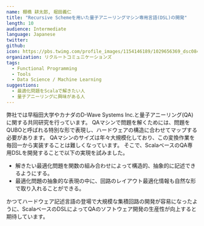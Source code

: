 ```yaml
---
name: 棚橋 耕太郎, 堀田義仁
title: "Recursive Schemeを用いた量子アニーリングマシン専用言語(DSL)の開発"
length: 10
audience: Intermediate
language: Japanese
twitter: 
github: 
icon: https://pbs.twimg.com/profile_images/1154146189/1029656369_dsc08417_400x400.jpg
organization: リクルートコミュニケーションズ
tags:
  - Functional Programming
  - Tools
  - Data Science / Machine Learning
suggestions:
  - 最適化問題をScalaで解きたい人
  - 量子アニーリングに興味がある人
---
```

弊社では早稲田大学やカナダのD-Wave Systems Inc.と量子アニーリング(QA)に関する共同研究を行っています。
QAマシンで問題を解くためには、問題をQUBOと呼ばれる特別な形で表現し、ハードウェアの構造に合わせてマップする必要があります。
QAマシンのサイズは年々大規模化しており、この変換作業を毎回一から実装することは難しくなっています。
そこで、ScalaベースのQA専用DSLを開発することで以下の実現を試みました。

* 解きたい最適化問題を関数の組み合わせによって構造的、抽象的に記述できるようにする。
* 最適化問題の抽象的な表現の中に、回路のレイアウト最適化情報も自然な形で取り入れることができる。

かつてハードウェア記述言語の登場で大規模な集積回路の開発が容易になったように、ScalaベースのDSLによってQAのソフトウェア開発の生産性が向上すると期待しています。
